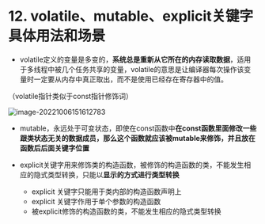 # 12. volatile、mutable、explicit关键字具体用法和场景

+ volatile定义的变量是多变的，**系统总是重新从它所在的内存读取数据**，适用于多线程中被几个任务共享的变量，volatile的意思是让编译器每次操作该变量时一定要从内存中真正取出，而不是使用已经存在寄存器中的值。

（volatile指针类似于const指针修饰词）

![image-20221006151612783](E:\melons\ADropOfMelon\imgs\image-20221006151612783.png)

+ mutable，永远处于可变状态，即使在const函数中**在const函数里面修改一些跟类状态无关的数据成员，那么这个函数就应该被mutable来修饰，并且放在函数后后面关键字位置**

+ explicit关键字用来修饰类的构造函数，被修饰的构造函数的类，不能发生相应的隐式类型转换，只能以**显示的方式进行类型转换**
  + explicit 关键字只能用于类内部的构造函数声明上
  + explicit 关键字作用于单个参数的构造函数
  + 被explicit修饰的构造函数的类，不能发生相应的隐式类型转换